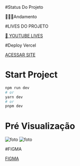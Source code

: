 #Status Do Projeto

<p>🧑🏽‍💻Andamento</p>

#LIVES DO PROJETO 

<a href="https://www.youtube.com/watch?v=tjwfI4v1cvU&list=PLVC-vHDe5uBXo5eLfOMP2knPfPWVx-o2X">🎴 YOUTUBE LIVES</a>

#Deploy Vercel

<a href="https://blog-adv.vercel.app/">ACESSAR SITE</a>

# Start Project

```bash
npm run dev
# or
yarn dev
# or
pnpm dev
```
# Pré Visualização 
<img src="https://lh3.googleusercontent.com/5LNAacPsK0LQcI4Y2Y4HVsQnpbn1m-dmqQn9hYYNDdagdzY66QxDdMRJWqx0V_q9XXV3WQXTYze7rhYRNaYs4MM7oJLW402RjEQm-JyZiaqoCBUqwvNZGur0p33gEzM9wsLleW-Z0v1KynsK5wN3ziPr9PQJa2UL2n-5P9rSVorjkAbAgKUccCw0oU40D1dXgeYCfZrFSioiRrhtyK9jojJQpBxPHgGgVr_RFURlVe2NGyZY7YyrQrNP73r8zTxH9KIfJgXZCXHICnyu83GFWJprPKMxWvjOEVKwtut4NI3u1i6gRk9ss6nQ7U2sovt1vD6y4-2fV_H1qsQHc7mTY8Yo0FpOwHPY2G7EiGdt50BcyoYPnScvSHOXvtm1IxFHBXNvlEnX9bv3-5EJRJHXmN14QQMUFMIDaqE-fKRVEIJM95NUlB-dLU051dc9p0kp1wGNDkoctwhyYhEVoDywTF2UmFVWKFq7wOyiXU3VTE9QCY1M8oACS-lxq86fUBQaDl-57OVh3BKbMMzu9_rdahyZ0cT03vK0W21_ZuehI4zyzSfYx3vrUfgPHIIcapykt8MPIIAbkTrCQlKvV_czTQf3ogv7yMGE454VF8VUG9VZK3UbZr7TWKxLjEw5Jp5QwIvj_ZCP6yTTgDSFNUQGfR6AHSx23wdvalOaB-YMWb887dJn-lwSUYgbfRXd7o1Oc6D4c_h-WGto0M8g3dZz_UhB36SeLi4oazVP72xi01FiufvJDP17oio9CUb3DCZYzIORy0jDsTQkoOypMM346nCArG4OzkoAZCo7lpwYcC-j51Qng4nu6PeibS_fjc4Kgk3HG6JvZHR0tp2MfUMIGzPGTGQxaRxIJKsmFE7QYW7-pP5FNUlYv-oilqS_kJ0YM-WfAOWUagdFnAGEpsvJnUPPjntZvoOL8GdxReJSDowGt-AOCZH0ROJJDKhFZqzx-QV-6H_qscCPp5Do=w1016-h631-no?authuser=1" alt="foto" />

<img src="https://lh3.googleusercontent.com/5LNAacPsK0LQcI4Y2Y4HVsQnpbn1m-dmqQn9hYYNDdagdzY66QxDdMRJWqx0V_q9XXV3WQXTYze7rhYRNaYs4MM7oJLW402RjEQm-JyZiaqoCBUqwvNZGur0p33gEzM9wsLleW-Z0v1KynsK5wN3ziPr9PQJa2UL2n-5P9rSVorjkAbAgKUccCw0oU40D1dXgeYCfZrFSioiRrhtyK9jojJQpBxPHgGgVr_RFURlVe2NGyZY7YyrQrNP73r8zTxH9KIfJgXZCXHICnyu83GFWJprPKMxWvjOEVKwtut4NI3u1i6gRk9ss6nQ7U2sovt1vD6y4-2fV_H1qsQHc7mTY8Yo0FpOwHPY2G7EiGdt50BcyoYPnScvSHOXvtm1IxFHBXNvlEnX9bv3-5EJRJHXmN14QQMUFMIDaqE-fKRVEIJM95NUlB-dLU051dc9p0kp1wGNDkoctwhyYhEVoDywTF2UmFVWKFq7wOyiXU3VTE9QCY1M8oACS-lxq86fUBQaDl-57OVh3BKbMMzu9_rdahyZ0cT03vK0W21_ZuehI4zyzSfYx3vrUfgPHIIcapykt8MPIIAbkTrCQlKvV_czTQf3ogv7yMGE454VF8VUG9VZK3UbZr7TWKxLjEw5Jp5QwIvj_ZCP6yTTgDSFNUQGfR6AHSx23wdvalOaB-YMWb887dJn-lwSUYgbfRXd7o1Oc6D4c_h-WGto0M8g3dZz_UhB36SeLi4oazVP72xi01FiufvJDP17oio9CUb3DCZYzIORy0jDsTQkoOypMM346nCArG4OzkoAZCo7lpwYcC-j51Qng4nu6PeibS_fjc4Kgk3HG6JvZHR0tp2MfUMIGzPGTGQxaRxIJKsmFE7QYW7-pP5FNUlYv-oilqS_kJ0YM-WfAOWUagdFnAGEpsvJnUPPjntZvoOL8GdxReJSDowGt-AOCZH0ROJJDKhFZqzx-QV-6H_qscCPp5Do=w1016-h631-no?authuser=1" alt="foto" />

#FIGMA

<a href="https://www.figma.com/file/SAAXsTwdiYOr9bNBeiaXhT/BLOG-ADVOCACIA?node-id=0%3A1&t=pBWf1yJTj4ZqddVQ-0" >FIGMA</a>
